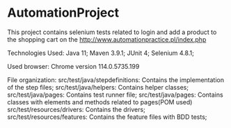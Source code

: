 # AutomationProject

This project contains selenium tests related to login and add a product to the shopping cart on the http://www.automationpractice.pl/index.php

Technologies Used: Java 11; Maven 3.9.1; JUnit 4; Selenium 4.8.1;

Used browser: Chrome version 114.0.5735.199

File organization: src/test/java/stepdefinitions: Contains the implementation of the step files; src/test/java/helpers: Contains helper classes; src/test/java/pages: Contains test runner file; src/test/java/pages: Contains classes with elements and methods related to pages(POM used)
src/test/resources/drivers: Contains the drivers; src/test/resources/features: Contains the feature files with BDD tests;
